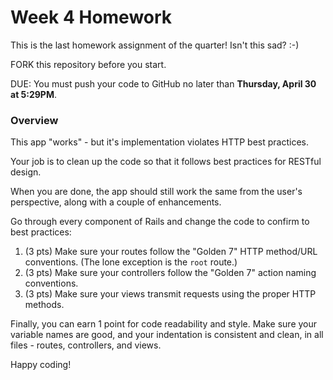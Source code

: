 # Week 4 Homework

This is the last homework assignment of the quarter!  Isn't this sad? :-)

FORK this repository before you start.

DUE: You must push your code to GitHub no later than **Thursday, April 30 at 5:29PM**.

### Overview

This app "works" - but it's implementation violates HTTP best practices.

Your job is to clean up the code so that it follows best practices for RESTful design.

When you are done, the app should still work the same from the user's perspective, along with a couple of enhancements.

Go through every component of Rails and change the code to confirm to best practices:

1. (3 pts) Make sure your routes follow the "Golden 7" HTTP method/URL conventions.  (The lone exception is the `root` route.)
1. (3 pts) Make sure your controllers follow the "Golden 7" action naming conventions.
1. (3 pts) Make sure your views transmit requests using the proper HTTP methods.

Finally, you can earn 1 point for code readability and style.  Make sure your variable names are good, and your indentation is consistent and clean, in all files - routes, controllers, and views.

Happy coding!



